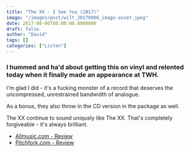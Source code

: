 ```yaml
---
title: "The XX - I See You (2017)"
image: "/images/post/wilt_20170806_image-asset.jpeg"
date: 2017-08-06T00:00:00.0000000
draft: false
author: "David"
tags: []
categories: ["Listen"]
---
```

### I hummed and ha'd about getting this on vinyl and relented today when it finally made an appearance at TWH.

 I'm glad I did - it's a fucking monster of a record that deserves the uncompressed, unrestrained bandwidth of analogue. 

 As a bonus, they also throw in the CD version in the package as well.

 The XX continue to sound uniquely like The XX. That's completely forgiveable - it's always brilliant.

-  [Allmusic.com - Review](http://www.allmusic.com/album/i-see-you-mw0003001167)
-  [Pitchfork.com - Review](http://pitchfork.com/reviews/albums/22727-i-see-you/)
